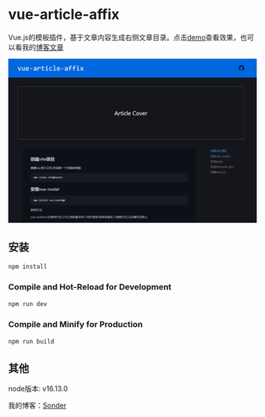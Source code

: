 # vue-article-affix

Vue.js的模板插件，基于文章内容生成右侧文章目录。点击[demo](https://11003.github.io/vue-article-affix/)查看效果，也可以看我的[博客文章](https://liuhai.work/post/425?cid=51&index=true)

![](src/assets/yanshi.gif)


## 安装

```sh
npm install
```

### Compile and Hot-Reload for Development

```sh
npm run dev
```

### Compile and Minify for Production

```sh
npm run build
```

## 其他

node版本: v16.13.0

我的博客：[Sonder](https://liuhai.work)
